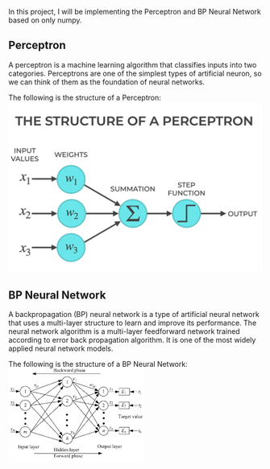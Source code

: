 In this project, I will be implementing the Perceptron and BP Neural Network based on only numpy.

## Perceptron
A perceptron is a machine learning algorithm that classifies inputs into two categories. Perceptrons are one of the simplest types of artificial neuron, so we can think of them as the foundation of neural networks.

The following is the structure of a Perceptron:
![perceptron structure](images/perceptron_structure.png)

## BP Neural Network
A backpropagation (BP) neural network is a type of artificial neural network that uses a multi-layer structure to learn and improve its performance.
The neural network algorithm is a multi-layer feedforward network trained according to error back propagation algorithm. It is one of the most widely applied neural network models.

The following is the structure of a BP Neural Network:
![BP Neural Network structure](images/bp_structure.png)
